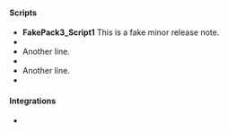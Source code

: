 
#### Scripts
- __FakePack3_Script1__
  This is a fake minor release note.
- 
- Another line.
- 
- Another line.
- 
  
  
#### Integrations
- 
